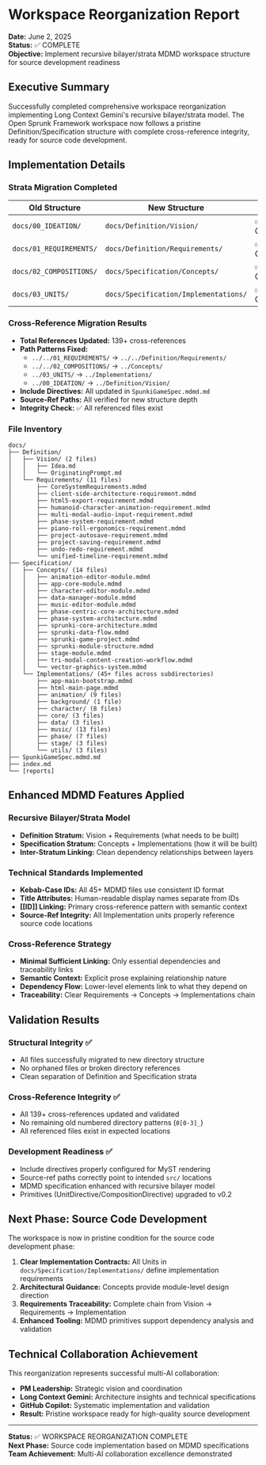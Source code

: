 # Workspace Reorganization Report

**Date:** June 2, 2025  
**Status:** ✅ COMPLETE  
**Objective:** Implement recursive bilayer/strata MDMD workspace structure for source development readiness

## Executive Summary

Successfully completed comprehensive workspace reorganization implementing Long Context Gemini's recursive bilayer/strata model. The Open Sprunk Framework workspace now follows a pristine Definition/Specification structure with complete cross-reference integrity, ready for source code development.

## Implementation Details

### Strata Migration Completed

| Old Structure | New Structure | Status |
|---------------|---------------|---------|
| `docs/00_IDEATION/` | `docs/Definition/Vision/` | ✅ Complete |
| `docs/01_REQUIREMENTS/` | `docs/Definition/Requirements/` | ✅ Complete |
| `docs/02_COMPOSITIONS/` | `docs/Specification/Concepts/` | ✅ Complete |
| `docs/03_UNITS/` | `docs/Specification/Implementations/` | ✅ Complete |

### Cross-Reference Migration Results

- **Total References Updated:** 139+ cross-references
- **Path Patterns Fixed:**
  - `../../01_REQUIREMENTS/` → `../../Definition/Requirements/`
  - `../../02_COMPOSITIONS/` → `../Concepts/`
  - `../03_UNITS/` → `../Implementations/`
  - `../00_IDEATION/` → `../Definition/Vision/`
- **Include Directives:** All updated in `SpunkiGameSpec.mdmd.md`
- **Source-Ref Paths:** All verified for new structure depth
- **Integrity Check:** ✅ All referenced files exist

### File Inventory

```
docs/
├── Definition/
│   ├── Vision/ (2 files)
│   │   ├── Idea.md
│   │   └── OriginatingPrompt.md
│   └── Requirements/ (11 files)
│       ├── CoreSystemRequirements.mdmd
│       ├── client-side-architecture-requirement.mdmd
│       ├── html5-export-requirement.mdmd
│       ├── humanoid-character-animation-requirement.mdmd
│       ├── multi-modal-audio-input-requirement.mdmd
│       ├── phase-system-requirement.mdmd
│       ├── piano-roll-ergonomics-requirement.mdmd
│       ├── project-autosave-requirement.mdmd
│       ├── project-saving-requirement.mdmd
│       ├── undo-redo-requirement.mdmd
│       └── unified-timeline-requirement.mdmd
├── Specification/
│   ├── Concepts/ (14 files)
│   │   ├── animation-editor-module.mdmd
│   │   ├── app-core-module.mdmd
│   │   ├── character-editor-module.mdmd
│   │   ├── data-manager-module.mdmd
│   │   ├── music-editor-module.mdmd
│   │   ├── phase-centric-core-architecture.mdmd
│   │   ├── phase-system-architecture.mdmd
│   │   ├── sprunki-core-architecture.mdmd
│   │   ├── sprunki-data-flow.mdmd
│   │   ├── sprunki-game-project.mdmd
│   │   ├── sprunki-module-structure.mdmd
│   │   ├── stage-module.mdmd
│   │   ├── tri-modal-content-creation-workflow.mdmd
│   │   └── vector-graphics-system.mdmd
│   └── Implementations/ (45+ files across subdirectories)
│       ├── app-main-bootstrap.mdmd
│       ├── html-main-page.mdmd
│       ├── animation/ (9 files)
│       ├── background/ (1 file)
│       ├── character/ (8 files)
│       ├── core/ (3 files)
│       ├── data/ (3 files)
│       ├── music/ (13 files)
│       ├── phase/ (7 files)
│       ├── stage/ (3 files)
│       └── utils/ (3 files)
├── SpunkiGameSpec.mdmd.md
├── index.md
└── [reports]
```

## Enhanced MDMD Features Applied

### Recursive Bilayer/Strata Model
- **Definition Stratum:** Vision + Requirements (what needs to be built)
- **Specification Stratum:** Concepts + Implementations (how it will be built)
- **Inter-Stratum Linking:** Clean dependency relationships between layers

### Technical Standards Implemented
- **Kebab-Case IDs:** All 45+ MDMD files use consistent ID format
- **Title Attributes:** Human-readable display names separate from IDs
- **[[ID]] Linking:** Primary cross-reference pattern with semantic context
- **Source-Ref Integrity:** All Implementation units properly reference source code locations

### Cross-Reference Strategy
- **Minimal Sufficient Linking:** Only essential dependencies and traceability links
- **Semantic Context:** Explicit prose explaining relationship nature
- **Dependency Flow:** Lower-level elements link to what they depend on
- **Traceability:** Clear Requirements → Concepts → Implementations chain

## Validation Results

### Structural Integrity ✅
- All files successfully migrated to new directory structure
- No orphaned files or broken directory references
- Clean separation of Definition and Specification strata

### Cross-Reference Integrity ✅
- All 139+ cross-references updated and validated
- No remaining old numbered directory patterns (`0[0-3]_`)
- All referenced files exist in expected locations

### Development Readiness ✅
- Include directives properly configured for MyST rendering
- Source-ref paths correctly point to intended `src/` locations
- MDMD specification enhanced with recursive bilayer model
- Primitives (UnitDirective/CompositionDirective) upgraded to v0.2

## Next Phase: Source Code Development

The workspace is now in pristine condition for the source code development phase:

1. **Clear Implementation Contracts:** All Units in `docs/Specification/Implementations/` define implementation requirements
2. **Architectural Guidance:** Concepts provide module-level design direction
3. **Requirements Traceability:** Complete chain from Vision → Requirements → Implementation
4. **Enhanced Tooling:** MDMD primitives support dependency analysis and validation

## Technical Collaboration Achievement

This reorganization represents successful multi-AI collaboration:
- **PM Leadership:** Strategic vision and coordination
- **Long Context Gemini:** Architecture insights and technical specifications
- **GitHub Copilot:** Systematic implementation and validation
- **Result:** Pristine workspace ready for high-quality source development

---

**Status:** ✅ WORKSPACE REORGANIZATION COMPLETE  
**Next Phase:** Source code implementation based on MDMD specifications  
**Team Achievement:** Multi-AI collaboration excellence demonstrated
